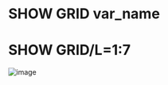 # SHOW GRID var_name
# SHOW GRID/L=1:7
![image](https://user-images.githubusercontent.com/73323188/134498707-3a704b39-6ba9-4686-8240-afc29c4de413.png)
